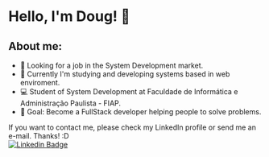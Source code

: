 # Hello, I'm Doug! 👋

## About me:

- 🔭 Looking for a job in the System Development market. 
- 🌱 Currently I'm studying and developing systems based in web enviroment.
- 💻 Student of System Development at Faculdade de Informática e Administração Paulista - FIAP.
- 🚀 Goal: Become a FullStack developer helping people to solve problems.

If you want to contact me, please check my LinkedIn profile or send me an e-mail. Thanks! :D <br>
[![Linkedin Badge](https://img.shields.io/badge/-LinkedIn-blue?style=flat-square&logo=Linkedin&logoColor=white&link=https://www.linkedin.com/in/douglas-pereira-santos/)](https://www.linkedin.com/in/douglas-pereira-santos/)







  
